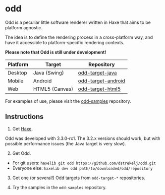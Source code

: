 # odd

Odd is a peculiar little software renderer written in Haxe that aims to be platform agnostic.

The idea is to define the rendering process in a cross-platform way, and have it accessible to platform-specific rendering contexts.

**Please note that Odd is still under development!**

| Platform | Target         | Repository                                                            | 
| -------- | -------------- | --------------------------------------------------------------------- |
| Desktop  | Java (Swing)   | [odd-target-java](https://github.com/dstrekelj/odd-target-java)       |
| Mobile   | Android        | [odd-target-android](https://github.com/dstrekelj/odd-target-android) |
| Web      | HTML5 (Canvas) | [odd-target-html5](https://github.com/dstrekelj/odd-target-html5)     |

For examples of use, please visit the [odd-samples](https://github.com/dstrekelj/odd-samples) repository.

## Instructions

1. Get [Haxe](http://haxe.org/download/).

Odd was developed with 3.3.0-rc1. The 3.2.x versions should work, but with possible performance issues (the Java target is very slow).

2. Get Odd.

* For git users: `haxelib git odd https://github.com/dstrekelj/odd.git`
* Everyone else: `haxelib dev odd path/to/downloaded/odd/repository`

3. Get one (or several!) Odd targets from `odd-target-*` repositories.

4. Try the samples in the `odd-samples` repository.

